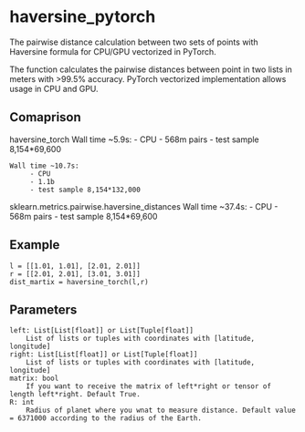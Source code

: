 # haversine_pytorch
The pairwise distance calculation between two sets of points with Haversine formula for CPU/GPU vectorized in PyTorch.

The function calculates the pairwise distances between point in two lists in meters with >99.5% accuracy. 
PyTorch vectorized implementation allows usage in CPU and GPU.

Comaprison
----------

haversine_torch
    Wall time ~5.9s:
        - CPU 
        - 568m pairs
        - test sample 8,154*69,600

    Wall time ~10.7s:
         - CPU
         - 1.1b
         - test sample 8,154*132,000


sklearn.metrics.pairwise.haversine_distances
    Wall time ~37.4s: 
         - CPU
         - 568m pairs
         - test sample 8,154*69,600


    
Example
-------
    
    l = [[1.01, 1.01], [2.01, 2.01]]
    r = [[2.01, 2.01], [3.01, 3.01]]
    dist_martix = haversine_torch(l,r)
    
Parameters
----------
    
    left: List[List[float]] or List[Tuple[float]]
        List of lists or tuples with coordinates with [latitude, longitude]
    right: List[List[float]] or List[Tuple[float]]
        List of lists or tuples with coordinates with [latitude, longitude]
    matrix: bool
        If you want to receive the matrix of left*right or tensor of length left*right. Default True.
    R: int
        Radius of planet where you wnat to measure distance. Default value = 6371000 according to the radius of the Earth.

